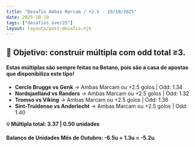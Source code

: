```yaml
---
title: "Desafio Ambas Marcam / +2.5 - 19/10/2025"
date: 2025-10-19
tags: ["desafios_over25"]
layout: layouts/post-desafio.njk
---
```


## 🎯 Objetivo: construir múltipla com odd total ≥3.

#### Estas múltiplas são sempre feitas na Betano, pois são a casa de apostas que disponibiliza este tipo!

- **Cercle Brugge vs Genk** → Ambas Marcam ou +2.5 golos | Odd: 1.34
- **Nordsjaelland vs Randers** → Ambas Marcam ou +2.5 golos | Odd: 1.32 
- **Tromso vs Viking** → Ambas Marcam ou +2.5 golos | Odd: 1.36
- **Sint-Truidense vs Anderlecht** → Ambas Marcam ou +2.5 golos | Odd: 1.40

**💡 Múltipla total: 3.37 | 0.50 unidades** 

#### Balanço de Unidades Mês de Outubro: -6.5u + 1.3u = -5.2u